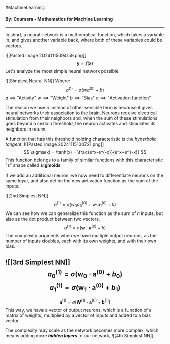 #MachineLearning 
#### By: Coursera - Mathematics for Machine Learning 
---
In short, a neural network is a mathematical function, which takes a variable in, and gives another variable back, where both of these variables could be vectors.

![[Pasted image 20241115094159.png]]
$$\pmb y =f(\pmb x)$$
Let's analyze the most simple neural network possible.

![[Simplest Neural NN]]
Where:
$$
a^{(1)}=\sigma(wa^{(0)}+b)
$$
$a \implies \text{"Activity"}$
$w \implies \text{"Weight"}$
$b \implies \text{"Bias"}$
$\sigma \implies \text{"Activation function"}$

The reason we use $\sigma$ instead of other sensible term is because it gives neural networks their association to the brain. Neurons receive electrical stimulation from their neighbors and, when the sum of these stimulations goes beyond a certain threshold, the neuron activates and stimulates its neighbors in return.

 A function that has this threshold holding characteristic is the *hyperbolic tangent*.
 ![[Pasted image 20241115100721.png]]
$$
\sigma(x) = \tanh(x) = \frac{e^x-e^{-x}}{e^x+e^{-x}}
$$
This function belongs to a family of similar functions with this characteristic "s" shape called **sigmoids**. 

If we add an additional neuron, we now need to differentiate neurons on the same *layer*, and also define the new activation function as the sum of the inputs.

![[2nd Simplest NN]]
$$
a^{(1)}=\sigma(w_{0}a^{(0)}_{0}+w_{1}a^{(0)}_{1}+b)
$$
We can see how we can generalize this function as the sum of $n$ inputs, but also as the dot product between two vectors.
$$
a^{(1)}=\sigma(\pmb w \cdot \pmb a^{(0)}+b)
$$
The complexity augments when we have multiple output neurons, as the number of inputs doubles, each with its own weights, and with their own bias.

![[3rd Simplest NN]]
$$
a_{0}^{(1)}=\sigma(\pmb w_{0} \cdot \pmb a^{(0)}+b_{0})
$$
$$
a_{1}^{(1)}=\sigma(\pmb w_{1} \cdot \pmb a^{(0)}+b_{1})
$$
---
$$
\pmb a^{(1)}=\sigma(\pmb W^{(1)} \cdot \pmb a^{(0)}+ \pmb b^{(1)})
$$
This way, we have a vector of output neurons, which is a function of a matrix of weights, multiplied by a vector of inputs and added to a bias vector.

The complexity may scale as the network becomes more complex, which means adding more ***hidden layers*** to our network,
![[4th Simplest NN]]
